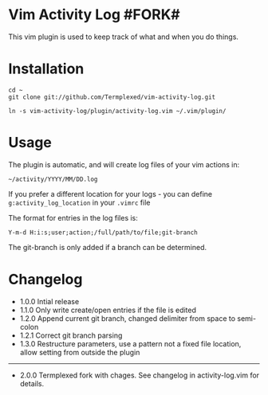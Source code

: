 Vim Activity Log #FORK#
=========================

This vim plugin is used to keep track of what and when you do things.

# Installation

	cd ~
	git clone git://github.com/Termplexed/vim-activity-log.git

	ln -s vim-activity-log/plugin/activity-log.vim ~/.vim/plugin/

# Usage

The plugin is automatic, and will create log files of your vim actions in:

`~/activity/YYYY/MM/DD.log`

If you prefer a different location for your logs - you can define `g:activity_log_location` in your `.vimrc` file

The format for entries in the log files is:

	Y-m-d H:i:s;user;action;/full/path/to/file;git-branch

The git-branch is only added if a branch can be determined.

# Changelog

* 1.0.0 Intial release
* 1.1.0 Only write create/open entries if the file is edited
* 1.2.0 Append current git branch, changed delimiter from space to semi-colon
* 1.2.1 Correct git branch parsing
* 1.3.0 Restructure parameters, use a pattern not a fixed file location, allow setting from outside
	the plugin
---
* 2.0.0 Termplexed fork with chages. See changelog in activity-log.vim for details.